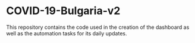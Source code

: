 # COVID-19-Bulgaria-v2
 This repository contains the code used in the creation of the dashboard as well as the automation tasks for its daily updates.
